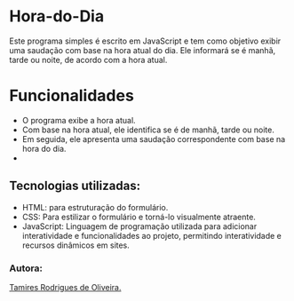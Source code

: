 # Hora-do-Dia
Este programa simples é escrito em JavaScript e tem como objetivo exibir uma saudação com base na hora atual do dia. Ele informará se é manhã, tarde ou noite, de acordo com a hora atual.

# Funcionalidades
- O programa exibe a hora atual.
- Com base na hora atual, ele identifica se é de manhã, tarde ou noite.
- Em seguida, ele apresenta uma saudação correspondente com base na hora do dia.
- 
## Tecnologias utilizadas:
- HTML: para estruturação do formulário.
- CSS: Para estilizar o formulário e torná-lo visualmente atraente.
- JavaScript: Linguagem de programação utilizada para adicionar interatividade e funcionalidades ao projeto, permitindo interatividade e recursos dinâmicos em sites.
### Autora:
 [Tamires Rodrigues de Oliveira.](https://www.linkedin.com/in/tamires-rodrigues-b2247b1a2?lipi=urn%3Ali%3Apage%3Ad_flagship3_profile_view_base_contact_details%3BMM3Wz%2FiJS2eh47utAVnqbg%3D%3D)
